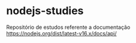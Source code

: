 # nodejs-studies

Repositório de estudos referente a documentação https://nodejs.org/dist/latest-v16.x/docs/api/
